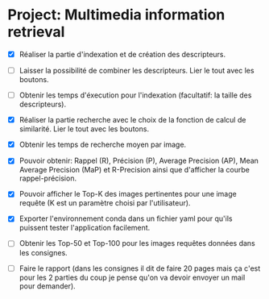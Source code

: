 # Project: Multimedia information retrieval

- [x] Réaliser la partie d'indexation et de création des descripteurs.
- [ ] Laisser la possibilité de combiner les descripteurs. Lier le tout avec les boutons.
- [ ] Obtenir les temps d'éxecution pour l'indexation (facultatif: la taille des descripteurs).
- [x] Réaliser la partie recherche avec le choix de la fonction de calcul de similarité. Lier le tout avec les boutons.
- [x] Obtenir les temps de recherche moyen par image.
- [x] Pouvoir obtenir: Rappel (R), Précision (P), Average Precision (AP), Mean Average Precision (MaP) et R-Precision ainsi que d'afficher la courbe rappel-précision.
- [x] Pouvoir afficher le Top-K des images pertinentes pour une image requête (K est un paramètre choisi par l'utilisateur).
- [x] Exporter l'environnement conda dans un fichier yaml pour qu'ils puissent tester l'application facilement.

- [ ] Obtenir les Top-50 et Top-100 pour les images requêtes données dans les consignes.
- [ ] Faire le rapport (dans les consignes il dit de faire 20 pages mais ça c'est pour les 2 parties du coup je pense qu'on va devoir envoyer un mail pour demander).
